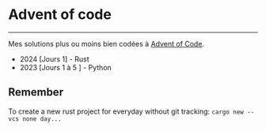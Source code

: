 # Advent of code
---

Mes solutions plus ou moins bien codées à [Advent of Code](https://adventofcode.com/).

- 2024 [Jours 1] - Rust
- 2023 [Jours 1 à 5 ] - Python

## Remember

To create a new rust project for everyday without git tracking: `cargo new --vcs none day...`
